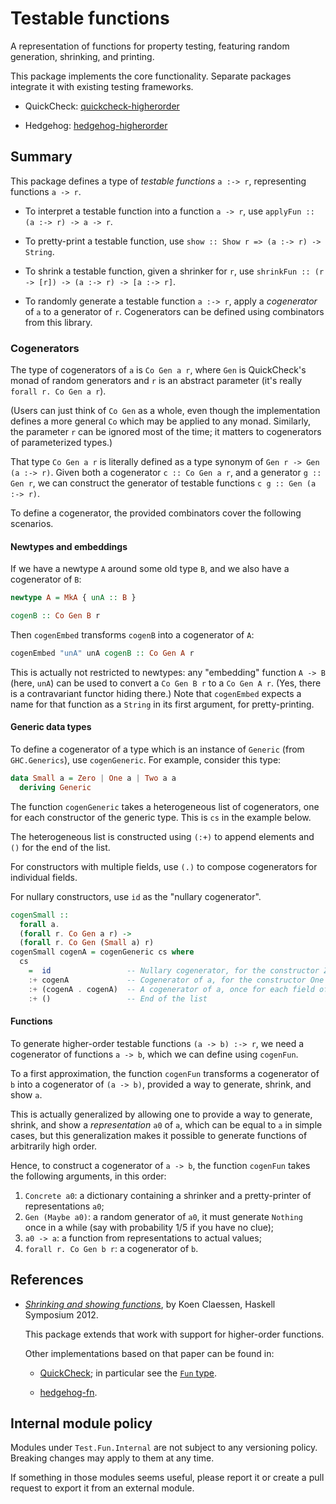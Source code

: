 # Testable functions

A representation of functions for property testing, featuring
random generation, shrinking, and printing.

This package implements the core functionality.
Separate packages integrate it with existing testing frameworks.

- QuickCheck: [quickcheck-higherorder](https://github.com/Lysxia/quickcheck-higherorder)

- Hedgehog: [hedgehog-higherorder](https://github.com/Lysxia/hedgehog-higherorder)

## Summary

This package defines a type of *testable functions* `a :-> r`,
representing functions `a -> r`.

- To interpret a testable function into a function `a -> r`,
  use `applyFun :: (a :-> r) -> a -> r`.

- To pretty-print a testable function,
  use `show :: Show r => (a :-> r) -> String`.

- To shrink a testable function, given a shrinker for `r`,
  use `shrinkFun :: (r -> [r]) -> (a :-> r) -> [a :-> r]`.

- To randomly generate a testable function `a :-> r`,
  apply a *cogenerator* of `a` to a generator of `r`.
  Cogenerators can be defined using combinators from this library.

### Cogenerators

The type of cogenerators of `a` is `Co Gen a r`,
where `Gen` is QuickCheck's monad of random generators
and `r` is an abstract parameter (it's really `forall r. Co Gen a r`).

(Users can just think of `Co Gen` as a whole,
even though the implementation defines a more general `Co`
which may be applied to any monad.
Similarly, the parameter `r` can be ignored most of the time;
it matters to cogenerators of parameterized types.)

That type `Co Gen a r` is literally defined as a type synonym of
`Gen r -> Gen (a :-> r)`.
Given both a cogenerator `c :: Co Gen a r`, and a generator `g :: Gen r`,
we can construct the generator of testable functions `c g :: Gen (a :-> r)`.

To define a cogenerator, the provided combinators cover the following scenarios.

#### Newtypes and embeddings

If we have a newtype `A` around some old type `B`, and we also have
a cogenerator of `B`:

```haskell
newtype A = MkA { unA :: B }

cogenB :: Co Gen B r
```

Then `cogenEmbed` transforms `cogenB` into a cogenerator of `A`:

```haskell
cogenEmbed "unA" unA cogenB :: Co Gen A r
```

This is actually not restricted to newtypes:
any "embedding" function `A -> B` (here, `unA`) can be used to convert a
`Co Gen B r` to a `Co Gen A r`.
(Yes, there is a contravariant functor hiding there.)
Note that `cogenEmbed` expects a name for that function as a `String`
in its first argument, for pretty-printing.

#### Generic data types

To define a cogenerator of a type which is an instance of `Generic` (from
`GHC.Generics`), use `cogenGeneric`. For example, consider this type:

```haskell
data Small a = Zero | One a | Two a a
  deriving Generic
```

The function `cogenGeneric` takes a heterogeneous list of
cogenerators, one for each constructor of the generic type.
This is `cs` in the example below.

The heterogeneous list is constructed using `(:+)` to append
elements and `()` for the end of the list.

For constructors with multiple fields,
use `(.)` to compose cogenerators for individual fields.

For nullary constructors, use `id` as the "nullary cogenerator".

```haskell
cogenSmall ::
  forall a.
  (forall r. Co Gen a r) ->
  (forall r. Co Gen (Small a) r)
cogenSmall cogenA = cogenGeneric cs where
  cs
    =  id                 -- Nullary cogenerator, for the constructor Zero
    :+ cogenA             -- Cogenerator of a, for the constructor One
    :+ (cogenA . cogenA)  -- A cogenerator of a, once for each field of the constructor Two
    :+ ()                 -- End of the list
```

#### Functions

To generate higher-order testable functions `(a -> b) :-> r`,
we need a cogenerator of functions `a -> b`,
which we can define using `cogenFun`.

To a first approximation, the function `cogenFun` transforms
a cogenerator of `b` into a cogenerator of `(a -> b)`, provided
a way to generate, shrink, and show `a`.

This is actually generalized by allowing one to provide
a way to generate, shrink, and show a *representation* `a0` of `a`,
which can be equal to `a` in simple cases,
but this generalization makes it possible to generate
functions of arbitrarily high order.

Hence, to construct a cogenerator of `a -> b`,
the function `cogenFun` takes the following arguments, in this order:

1. `Concrete a0`: a dictionary containing a shrinker and a pretty-printer of
   representations `a0`;
2. `Gen (Maybe a0)`: a random generator of `a0`, it must generate `Nothing`
   once in a while (say with probability 1/5 if you have no clue);
3. `a0 -> a`: a function from representations to actual values;
4. `forall r. Co Gen b r`: a cogenerator of `b`.

## References

- [*Shrinking and showing functions*](https://dl.acm.org/citation.cfm?id=2364516),
  by Koen Claessen, Haskell Symposium 2012.

  This package extends that work with support for higher-order functions.

  Other implementations based on that paper can be found in:

  + [QuickCheck](https://hackage.haskell.org/package/QuickCheck-2.13.2); in
    particular see the [`Fun`
    type](https://hackage.haskell.org/package/QuickCheck-2.13.2/docs/Test-QuickCheck.html#g:14).

  + [hedgehog-fn](https://hackage.haskell.org/package/hedgehog-fn).

## Internal module policy

Modules under `Test.Fun.Internal` are not subject to any versioning policy.
Breaking changes may apply to them at any time.

If something in those modules seems useful, please report it or create a pull
request to export it from an external module.

